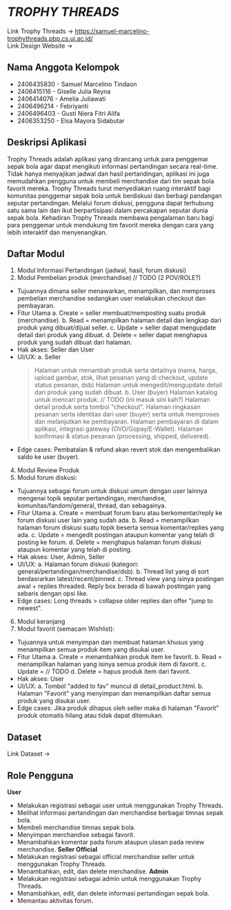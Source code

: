 # *TROPHY THREADS*

Link Trophy Threads &rarr; https://samuel-marcelino-trophythreads.pbp.cs.ui.ac.id/
\
Link Design Website &rarr;

## Nama Anggota Kelompok
- 2406435830 - Samuel Marcelino Tindaon
- 2406415116 - Giselle Julia Reyna
- 2406414076 - Amelia Juliawati
- 2406496214 - Febriyanti
- 2406496403 - Gusti Niera Fitri Alifa
- 2406353250 - Elsa Mayora Sidabutar

## Deskripsi Aplikasi
Trophy Threads adalah aplikasi yang dirancang untuk para penggemar sepak bola agar dapat mengikuti informasi pertandingan secara real-time. Tidak hanya menyajikan jadwal dan hasil pertandingan, aplikasi ini juga memudahkan pengguna untuk membeli merchandise dari tim sepak bola favorit mereka. Trophy Threads turut menyediakan ruang interaktif bagi komunitas penggemar sepak bola untuk berdiskusi dan berbagi pandangan seputar pertandingan. Melalui forum diskusi, pengguna dapat terhubung satu sama lain dan ikut berpartisipasi dalam percakapan seputar dunia sepak bola. Kehadiran Trophy Threads membawa pengalaman baru bagi para penggemar untuk mendukung tim favorit mereka dengan cara yang lebih interaktif dan menyenangkan.

## Daftar Modul
1. Modul Informasi Pertandingan (jadwal, hasil, forum diskusi)
2. Modul Pembelian produk (merchandise) // TODO (2 POV/ROLE?)
- Tujuannya dimana seller menawarkan, menampilkan, dan memproses pembelian merchandise sedangkan user melakukan checkout dan pembayaran.
- Fitur Utama
  a. Create = seller membuat/memposting suatu produk (merchandise).
  b. Read = menampilkan halaman detail dan lengkap dari produk yang dibuat/dijual seller.
  c. Update = seller dapat mengupdate detail dari produk yang dibuat.
  d. Delete = seller dapat menghapus produk yang sudah dibuat dari halaman.
- Hak akses: Seller dan User
- UI/UX:
  a. Seller
  > Halaman untuk menambah produk serta detailnya (nama, harga, upload gambar, stok, lihat pesanan yang di checkout, update status pesanan, dsb)
  > Halaman untuk mengedit/mengupdate detail dari produk yang sudah dibuat.
  b. User (buyer) 
  > Halaman katalog untuk mencari produk. // TODO (ini masuk sini kah?)
  > Halaman detail produk serta tombol "checkout".
  > Halaman ringkasan pesanan serta identitas dari user (buyer) serta untuk memproses dan melanjutkan ke pembayaran.
  > Halaman pembayaran di dalam aplikasi, integrasi gateway (OVO/Gopay/E-Wallet).
  > Halaman konfirmasi & status pesanan (processing, shipped, delivered).
- Edge cases: Pembatalan & refund akan revert stok dan mengembalikan saldo ke user (buyer).
4. Modul Review Produk 
5. Modul forum diskusi:
- Tujuannya sebagai forum untuk diskusi umum dengan user lainnya mengenai topik seputar pertandingan, merchandise, komunitas/fandom/general, thread, dan sebagainya.
- Fitur Utama
  a. Create = membuat forum baru atau berkomentar/reply ke forum diskusi user lain yang sudah ada.
  b. Read = menampilkan halaman forum diskusi suatu topik beserta semua komentar/replies yang ada.
  c. Update = mengedit postingan ataupun komentar yang telah di posting ke forum.
  d. Delete = menghapus halaman forum diskusi ataupun komentar yang telah di posting.
- Hak akses: User, Admin, Seller
- UI/UX:
  a. Halaman forum diskusi (kategori: general/pertandingan/merchandise/dsb).
  b. Thread list yang di sort berdasrarkan latest/recent/pinned.
  c. Thread view yang isinya postingan awal + replies threaded. Reply box berada di bawah postingan yang sebaris dengan opsi like.
- Edge cases: Long threads > collapse older replies dan offer "jump to newest".
6. Modul keranjang 
7. Modul favorit (semacam Wishlist):
- Tujuannya untuk menyimpan dan membuat halaman khusus yang menampilkan semua produk item yang disukai user.
- Fitur Utama
  a. Create = menambahkan produk item ke favorit.
  b. Read = menampilkan halaman yang isinya semua produk item di favorit.
  c. Update = // TODO 
  d. Delete = hapus produk item dari favorit.
- Hak akses: User 
- UI/UX:
  a. Tombol "added to fav" muncul di detail_product.html.
  b. Halaman "Favorit" yang menyimpan dan menampilkan daftar semua produk yang disukai user.
- Edge cases: Jika produk dihapus oleh seller maka di halaman "Favorit" produk otomatis hilang atau tidak dapat ditemukan.

## Dataset
Link Dataset &rarr;

## Role Pengguna
**User**
- Melakukan registrasi sebagai user untuk menggunakan Trophy Threads.
- Melihat informasi pertandingan dan merchandise berbagai timnas sepak bola.
- Membeli merchandise timnas sepak bola. 
- Menyimpan merchandise sebagai favorit.
- Menambahkan komentar pada forum ataupun ulasan pada review merchandise.
**Seller Official**
- Melakukan registrasi sebagai official merchandise seller untuk menggunakan Trophy Threads.
- Menambahkan, edit, dan delete merchandise.
**Admin**
- Melakukan registrasi sebagai admin untuk menggunakan Trophy Threads.
- Menambahkan, edit, dan delete informasi pertandingan sepak bola.
- Memantau aktivitas forum.